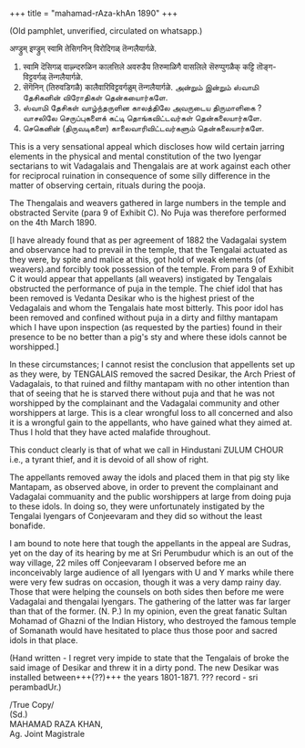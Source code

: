 +++
title = "mahamad-rAza-khAn 1890"
+++

(Old pamphlet, unverified, circulated on whatsapp.)

अण्ड्रुम् इण्ड्रुम् स्वामि तेसिगनिन् विरोदिगळ् तॆन्गलैयार्गळे.  

1. स्वामि दॆसिगळ् वाऴ्न्दरुळिन कालत्तिले अवरुडैय तिरुमाळिगै वासलिले सॆरुप्पुगळैक् कट्टि तॊङ्ग-विट्टवर्गळ् तॆन्गलैयार्गळे.
2. सॆगॆनिन् (तिरुवडिगळै) कालैवारिविट्टवर्गळुम् तॆन्गलैयार्गळे.
அன்றும் இன்றும் ஸ்வாமி தேசிகனின் விரோதிகள்
தென்கயைார்களே.
1. ஸ்வாமி தேசிகள் வாழ்ந்தருளின காலத்திலே அவருடைய திருமாளிகை ? வாசலிலே செருப்புகளைக் கட்டி தொங்கவிட்டவர்கள் தென்கலையார்களே.
2. செகெனின் (திருவடிகளை) காலைவாரிவிட்டவர்களும் தென்கலையார்களே.

This is a very sensational appeal which discloses how wild certain jarring elements in the physical and mental constitution of the two Iyengar sectarians to wit Vadagalais and Thengalais are at work against each other for reciprocal ruination in consequence of some silly difference in the matter of observing certain, rituals during the pooja.

The Thengalais and weavers gathered in large numbers in the temple and obstracted Servite (para 9 of Exhibit C). No Puja was therefore performed on the 4th March 1890.

[I have already found that as per agreement of 1882 the Vadagalai system and observance had to prevail in the temple, that the Tengalai actuated as they were, by spite and malice at this, got hold of weak elements (of weavers).and forcibly took possession of the temple. From para 9 of Exhibit C it would appear that appellants (all weavers) instigated by Tengalais obstructed the performance of puja in the temple. The chief idol that has been removed is Vedanta Desikar who is the highest priest of the Vedagalais and whom the Tengalais hate most bitterly. This poor idol has been removed and confined without puja in a dirty and filthy mantapam which I have upon inspection (as requested by the parties) found in their presence to be no better than a pig's sty and where these idols cannot be worshipped.] 

In these circumstances; I cannot resist the conclusion that appellents set up as they were, by TENGALAIS removed the sacred Desikar, the Arch Priest of Vadagalais, to that ruined and filthy mantapam with no other intention than that of seeing that he is starved there without puja and that he was not worshipped by the complainant and the Vadagalai community and other worshippers at large. This is a clear wrongful loss to all concerned and also it is a wrongful gain to the appellants, who have gained what they aimed at. Thus I hold that they have acted malafide throughout.

This conduct clearly is that of what we call in Hindustani ZULUM CHOUR i.e., a tyrant thief, and it is devoid of all show of right.

The appellants removed away the idols and placed them in that pig sty like Mantapam, as observed above, in order to prevent the complainant and Vadagalai commuanity and the public worshippers at large from doing puja to these idols.
In doing so, they were unfortunately instigated by the Tengalai Iyengars of Conjeevaram and they did so without the least bonafide.

I am bound to note here that tough the appellants in the appeal are Sudras, yet on the day of its hearing by me at Sri Perumbudur which is an out of the way village, 22 miles off Conjeevaram I observed before me an inconceivably large audience of all Iyengars with U and Y marks while there were very few sudras on occasion, though it was a very damp rainy day. Those that were helping the counsels on both sides then before me were Vadagalai and thengalai Iyengars. The gathering of the latter was far larger than that of the former. (N. P.) In my opinion, even the great fanatic Sultan Mohamad of Ghazni of the Indian History, who destroyed the famous temple of Somanath would have hesitated to place thus those poor and sacred idols in that place. 

(Hand written - I regret very impide to state that the Tengalais of broke the said image of Desikar and threw it in a dirty pond. The new Desikar was installed between+++(??)+++ the years 1801-1871. ??? record - sri perambadUr.)  


/True Copy/  
(Sd.)  
MAHAMAD RAZA KHAN,  
Ag. Joint Magistrale
